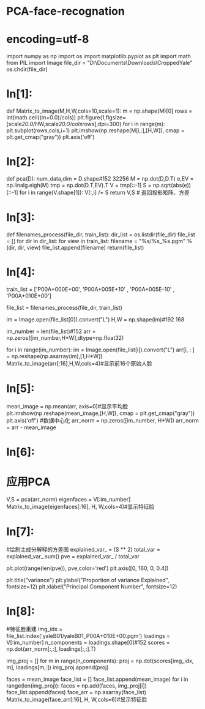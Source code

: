 # PCA-face-recognation
# encoding=utf-8
import numpy as np
import os
import matplotlib.pyplot as plt
import math
from PIL import Image
file_dir = "D:\Documents\Downloads\CroppedYale"
os.chdir(file_dir)
# In[1]:
def Matrix_to_image(M,H,W,cols=10,scale=1):
    m = np.shape(M)[0]
    rows = int(math.ceil((m+0.0)/cols))
    plt.figure(1,figsize=[scale*20.0/H*W,scale*20.0/cols*rows],dpi=300)
    for i in range(m):
        plt.subplot(rows,cols,i+1)
        plt.imshow(np.reshape(M[i,:],[H,W]), cmap = plt.get_cmap("gray"))
        plt.axis('off')
# In[2]:
def pca(D):
    num_data,dim = D.shape#152 32256
    M = np.dot(D,D.T) 
    e,EV = np.linalg.eigh(M) 
    tmp = np.dot(D.T,EV).T 
    V = tmp[::-1] 
    S = np.sqrt(abs(e))[::-1]
    for i in range(V.shape[1]):
        V[:,i] /= S
    return V,S    # 返回投影矩阵、方差
# In[3]:
def filenames_process(file_dir, train_list):
    dir_list = os.listdir(file_dir)
    file_list = []
    for dir in dir_list:
        for view in train_list:
            filename = "%s/%s_%s.pgm" % (dir, dir, view)
            file_list.append(filename)
    return(file_list)
# In[4]:
train_list = ['P00A+000E+00', 'P00A+005E+10' , 'P00A+005E-10' , 'P00A+010E+00']

file_list = filenames_process(file_dir, train_list)

im = Image.open(file_list[0]).convert("L")
H,W = np.shape(im)#192 168

im_number = len(file_list)#152
arr = np.zeros([im_number,H*W],dtype=np.float32)

for i in range(im_number):
	im = Image.open(file_list[i]).convert("L")
	arr[i, : ] = np.reshape(np.asarray(im),[1,H*W])
Matrix_to_image(arr[:16],H,W,cols=4)#显示前16个原始人脸

# In[5]:
mean_image = np.mean(arr, axis=0)#显示平均脸
plt.imshow(np.reshape(mean_image,[H,W]), cmap = plt.get_cmap("gray"))
plt.axis('off')
#数据中心化
arr_norm = np.zeros([im_number, H*W])
arr_norm = arr - mean_image

# In[6]:
# 应用PCA
V,S = pca(arr_norm)
eigenfaces = V[:im_number]
Matrix_to_image(eigenfaces[:16], H, W,cols=4)#显示特征脸

# In[7]:
#绘制主成分解释的方差图
explained_var_ = (S ** 2) 
total_var = explained_var_.sum()
pve = explained_var_ / total_var

plt.plot(range(len(pve)), pve,color='red')
plt.axis([0, 160, 0, 0.4])

plt.title("variance")
plt.ylabel("Proportion of variance Explained", fontsize=12)
plt.xlabel("Principal Component Number", fontsize=12)

# In[8]:
#特征脸重建
img_idx = file_list.index('yaleB01/yaleB01_P00A+010E+00.pgm')
loadings = V[:im_number]
n_components = loadings.shape[0]#152
scores = np.dot(arr_norm[:,:], loadings[:,:].T)

img_proj = []
for m in range(n_components):
    proj = np.dot(scores[img_idx, m], loadings[m,:])
    img_proj.append(proj)
    
faces = mean_image
face_list = []
face_list.append(mean_image)
for i in range(len(img_proj)):
    faces = np.add(faces, img_proj[i])
    face_list.append(faces)
face_arr = np.asarray(face_list)
Matrix_to_image(face_arr[:16], H, W,cols=6)#显示特征脸
